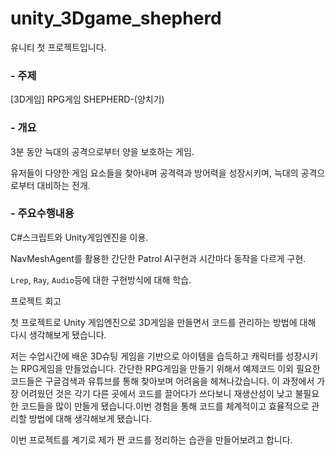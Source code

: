 # unity_3Dgame_shepherd
유니티 첫 프로젝트입니다. 

### - 주제

 [3D게임] RPG게임 SHEPHERD-(양치기) 

### - 개요

3분 동안 늑대의 공격으로부터 양을 보호하는 게임.

유저들이 다양한 게임 요소들을 찾아내며 공격력과 방어력을 성장시키며, 늑대의 공격으로부터 대비하는 전개.

### - 주요수행내용

C#스크립트와 Unity게임엔진을 이용.

NavMeshAgent를 활용한 간단한 Patrol AI구현과 시간마다 동작을 다르게 구현.

`Lrep`, `Ray`, `Audio`등에 대한 구현방식에 대해 학습.


프로젝트 회고

 첫 프로젝트로 Unity 게임엔진으로 3D게임을 만들면서 코드를 관리하는 방법에 대해 다시 생각해보게 됐습니다.

 저는 수업시간에 배운 3D슈팅 게임을 기반으로 아이템을 습득하고 캐릭터를 성장시키는 RPG게임을 만들었습니다. 간단한 RPG게임을 만들기 위해서 예제코드 이외 필요한 코드들은 구글검색과 유튜브를 통해 찾아보며 어려움을 헤쳐나갔습니다. 이 과정에서 가장 어려웠던 것은 각기 다른 곳에서 코드를 끌어다가 쓰다보니 재생산성이 낮고 불필요한 코드들을 많이 만들게 됐습니다.이번 경험을 통해 코드를 체계적이고 효율적으로 관리할 방법에 대해 생각해보게 됐습니다.

 이번 프로젝트를 계기로 제가 짠 코드를 정리하는 습관을 만들어보려고 합니다. 
